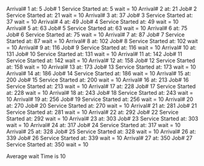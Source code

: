 Arrival# 1 at: 5
Job# 1 Service Started at: 5 wait = 10
Arrival# 2 at: 21
Job# 2 Service Started at: 21 wait = 10
Arrival# 3 at: 37
Job# 3 Service Started at: 37 wait = 10
Arrival# 4 at: 49
Job# 4 Service Started at: 49 wait = 10
Arrival# 5 at: 63
Job# 5 Service Started at: 63 wait = 10
Arrival# 6 at: 75
Job# 6 Service Started at: 75 wait = 10
Arrival# 7 at: 87
Job# 7 Service Started at: 87 wait = 10
Arrival# 8 at: 102
Job# 8 Service Started at: 102 wait = 10
Arrival# 9 at: 116
Job# 9 Service Started at: 116 wait = 10
Arrival# 10 at: 131
Job# 10 Service Started at: 131 wait = 10
Arrival# 11 at: 142
Job# 11 Service Started at: 142 wait = 10
Arrival# 12 at: 158
Job# 12 Service Started at: 158 wait = 10
Arrival# 13 at: 173
Job# 13 Service Started at: 173 wait = 10
Arrival# 14 at: 186
Job# 14 Service Started at: 186 wait = 10
Arrival# 15 at: 200
Job# 15 Service Started at: 200 wait = 10
Arrival# 16 at: 213
Job# 16 Service Started at: 213 wait = 10
Arrival# 17 at: 228
Job# 17 Service Started at: 228 wait = 10
Arrival# 18 at: 243
Job# 18 Service Started at: 243 wait = 10
Arrival# 19 at: 256
Job# 19 Service Started at: 256 wait = 10
Arrival# 20 at: 270
Job# 20 Service Started at: 270 wait = 10
Arrival# 21 at: 281
Job# 21 Service Started at: 281 wait = 10
Arrival# 22 at: 292
Job# 22 Service Started at: 292 wait = 10
Arrival# 23 at: 303
Job# 23 Service Started at: 303 wait = 10
Arrival# 24 at: 317
Job# 24 Service Started at: 317 wait = 10
Arrival# 25 at: 328
Job# 25 Service Started at: 328 wait = 10
Arrival# 26 at: 339
Job# 26 Service Started at: 339 wait = 10
Arrival# 27 at: 350
Job# 27 Service Started at: 350 wait = 10

Average wait Time is 10
